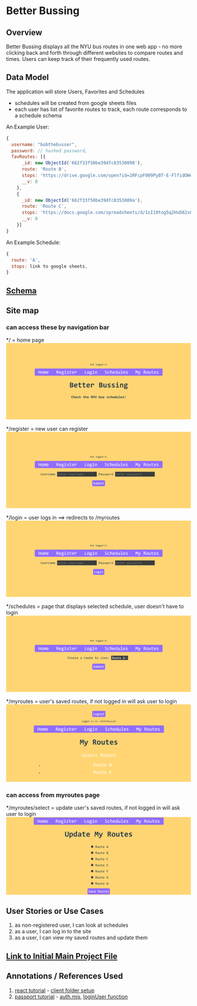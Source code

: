 # Better Bussing

## Overview

Better Bussing displays all the NYU bus routes in one web app - no more clicking back and forth
through different websites to compare routes and times. Users can keep track of their
frequently used routes.

## Data Model

The application will store Users, Favorites and Schedules

* schedules will be created from google sheets files
* each user has list of favorite routes to track, each route corresponds to a schedule schema

An Example User:

```javascript
{
  username: "bobthebusser",
  password: // hashed password,
  favRoutes: [{
      _id: new ObjectId('662f33f50be39dfc83530098'),    
      route: 'Route B',
      stops: 'https://drive.google.com/open?id=1RFcpF009PyBT-E-FlfidOWe0Zi5n2mVD-dk988QiSoM',
      __v: 0
    },
    {
      _id: new ObjectId('662f33f50be39dfc8353009a'),    
      route: 'Route C',
      stops: 'https://docs.google.com/spreadsheets/d/1sI19tog5q2HvD62v8WK5mbz8gC4mPqxLwsLPDkcGgj4/edit?usp=sharing',
      __v: 0
    }]
}
```

An Example Schedule:

```javascript
{
  route: 'A',
  stops: link to google sheets,
}
```


## [Schema](server/db.mjs) 


## Site map

### can access these by navigation bar

*/ = home page
![home page](documentation/home.png)

*/register = new user can register
![register](documentation/register.png)

*/login = user logs in ==> redirects to /myroutes
![login](documentation/login.png)

*/schedules = page that displays selected schedule, user doesn't have to login
![schedules](documentation/schedules.png)

*/myroutes = user's saved routes, if not logged in will ask user to login
![myroutes](documentation/myroutes.png)

### can access from myroutes page

*/myroutes/select = update user's saved routes, if not logged in will ask user to login
![select](documentation/select.png)

## User Stories or Use Cases

1. as non-registered user, I can look at schedules
2. as a user, I can log in to the site
3. as a user, I can view my saved routes and update them

## [Link to Initial Main Project File](server/app.mjs) 

## Annotations / References Used

1. [react tutorial](https://www.youtube.com/watch?v=XPC81RWOItI) - [client folder setup](client)
2. [passport tutorial](https://medium.com/signature-networks/learn-how-to-handle-authentication-with-node-using-passport-js-4a56ed18e81e) - [auth.mjs](server/auth.mjs), [loginUser function](server/controllers/controller.mjs)

